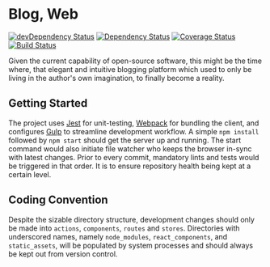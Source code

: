 # Blog, Web

[![devDependency Status](https://david-dm.org/lihengl/blog-web/dev-status.svg)](https://david-dm.org/lihengl/blog-web#info=devDependencies)
[![Dependency Status](https://david-dm.org/lihengl/blog-web.svg)](https://david-dm.org/lihengl/blog-web)
[![Coverage Status](https://coveralls.io/repos/lihengl/blog-web/badge.svg?branch=release)](https://coveralls.io/r/lihengl/blog-web?branch=release)
[![Build Status](https://travis-ci.org/lihengl/blog-web.svg?branch=release)](https://travis-ci.org/lihengl/blog-web)

Given the current capability of open-source software, this might be the time where, that elegant and intuitive blogging platform which used to only be living in the author's own imagination, to finally become a reality.

## Getting Started

The project uses [Jest](https://facebook.github.io/jest/) for unit-testing, [Webpack](http://webpack.github.io/) for bundling the client, and configures [Gulp](http://gulpjs.com/) to streamline development workflow. A simple `npm install` followed by `npm start` should get the server up and running. The start command would also initiate file watcher who keeps the browser in-sync with latest changes. Prior to every commit, mandatory lints and tests would be triggered in that order. It is to ensure repository health being kept at a certain level.

## Coding Convention

Despite the sizable directory structure, development changes should only be made into `actions`, `components`, `routes` and `stores`. Directories with underscored names, namely `node_modules`, `react_components`, and `static_assets`, will be populated by system processes and should always be kept out from version control.
